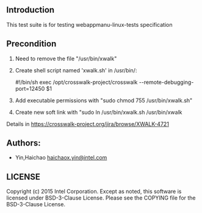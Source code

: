 ## Introduction

This test suite is for testing webappmanu-linux-tests specification

## Precondition
1. Need to remove the file "/usr/bin/xwalk"
2. Create shell script named 'xwalk.sh' in /usr/bin/:

   #!/bin/sh
   exec /opt/crosswalk-project/crosswalk --remote-debugging-port=12450 $1

3. Add executable permissions with "sudo chmod 755 /usr/bin/xwalk.sh"
4. Create new soft link with "sudo ln /usr/bin/xwalk.sh /usr/bin/xwalk

Details in https://crosswalk-project.org/jira/browse/XWALK-4721

## Authors:

* Yin,Haichao <haichaox.yin@intel.com>

## LICENSE

Copyright (c) 2015 Intel Corporation.
Except as noted, this software is licensed under BSD-3-Clause License.
Please see the COPYING file for the BSD-3-Clause License.
